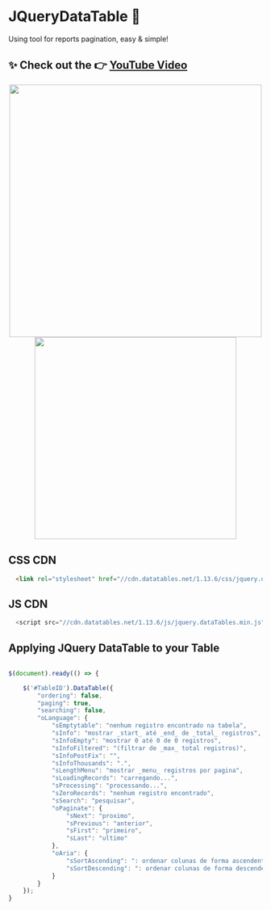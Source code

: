 # JQueryDataTable 🤩
Using tool for reports pagination, easy &amp; simple!

## ✨ Check out the 👉 [YouTube Video](https://www.youtube.com/watch?v=JkVAhm4XHyQ)


<div align="center">
  <img width="500rem" src="https://github.com/kaiogotyacode/JQueryDataTable/assets/43120150/02755190-1767-42df-81dd-3aa0660f80c9)">  
</div>


<div align="center">
  <img height="400em" src="https://portfolio-kaiogotya.s3.us-east-2.amazonaws.com/JQueryDataTable.png">
</div>

## CSS CDN
```html
  <link rel="stylesheet" href="//cdn.datatables.net/1.13.6/css/jquery.dataTables.min.css" asp-append-version="true" />
```
## JS CDN
```js
  <script src="//cdn.datatables.net/1.13.6/js/jquery.dataTables.min.js"></script>
```

## Applying JQuery DataTable to your Table
```js

$(document).ready(() => {

    $('#TableID').DataTable({
        "ordering": false,
        "paging": true,
        "searching": false,
        "oLanguage": {
            "sEmptytable": "nenhum registro encontrado na tabela",
            "sInfo": "mostrar _start_ até _end_ de _total_ registros",
            "sInfoEmpty": "mostrar 0 até 0 de 0 registros",
            "sInfoFiltered": "(filtrar de _max_ total registros)",
            "sInfoPostFix": "",
            "sInfoThousands": ".",
            "sLengthMenu": "mostrar _menu_ registros por pagina",
            "sLoadingRecords": "carregando...",
            "sProcessing": "processando...",
            "sZeroRecords": "nenhum registro encontrado",
            "sSearch": "pesquisar",
            "oPaginate": {
                "sNext": "proximo",
                "sPrevious": "anterior",
                "sFirst": "primeiro",
                "sLast": "ultimo"
            },
            "oAria": {
                "sSortAscending": ": ordenar colunas de forma ascendente",
                "sSortDescending": ": ordenar colunas de forma descendente"
            }
        }
    });    
}

```
